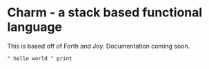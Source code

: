 # Charm - a stack based functional language

This is based off of Forth and Joy. Documentation coming soon.

`" hello world " print`
